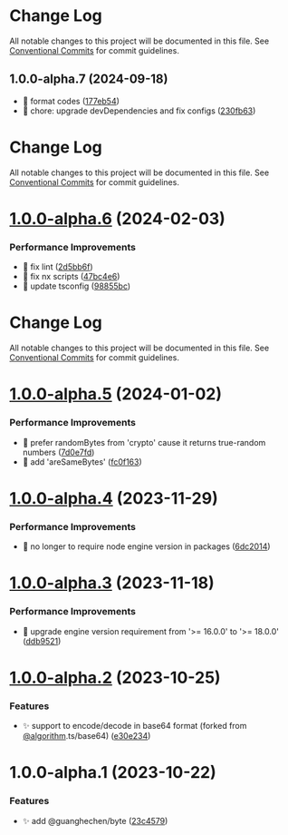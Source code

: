 # Change Log

All notable changes to this project will be documented in this file. See
[Conventional Commits](https://conventionalcommits.org) for commit guidelines.

## 1.0.0-alpha.7 (2024-09-18)

- :art: format codes ([177eb54](https://github.com/guanghechen/sora/commit/177eb54))
- :wrench: chore: upgrade devDependencies and fix configs
  ([230fb63](https://github.com/guanghechen/sora/commit/230fb63))

# Change Log

All notable changes to this project will be documented in this file. See
[Conventional Commits](https://conventionalcommits.org) for commit guidelines.

# [1.0.0-alpha.6](https://github.com/guanghechen/sora/compare/@guanghechen/byte@1.0.0-alpha.5...@guanghechen/byte@1.0.0-alpha.6) (2024-02-03)

### Performance Improvements

- 💄 fix lint
  ([2d5bb6f](https://github.com/guanghechen/sora/commit/2d5bb6f03d0312a42c1117d95181df8b69de827a))
- 🔧 fix nx scripts
  ([47bc4e6](https://github.com/guanghechen/sora/commit/47bc4e66df825cb37127219bccf60dc81d6a9b48))
- 🔧 update tsconfig
  ([98855bc](https://github.com/guanghechen/sora/commit/98855bcc245d98c61217c5bafc6a1b2506b7824d))

# Change Log

All notable changes to this project will be documented in this file. See
[Conventional Commits](https://conventionalcommits.org) for commit guidelines.

# [1.0.0-alpha.5](https://github.com/guanghechen/sora/compare/@guanghechen/byte@1.0.0-alpha.4...@guanghechen/byte@1.0.0-alpha.5) (2024-01-02)

### Performance Improvements

- :art: prefer randomBytes from 'crypto' cause it returns true-random numbers
  ([7d0e7fd](https://github.com/guanghechen/sora/commit/7d0e7fd06b991b2121c01b639cf6d5d36eec4ea6))
- 🎨 add 'areSameBytes'
  ([fc0f163](https://github.com/guanghechen/sora/commit/fc0f163b9b78cf382e6e8b601ed53f95e2a14449))

# [1.0.0-alpha.4](https://github.com/guanghechen/sora/compare/@guanghechen/byte@1.0.0-alpha.3...@guanghechen/byte@1.0.0-alpha.4) (2023-11-29)

### Performance Improvements

- 🔧 no longer to require node engine version in packages
  ([6dc2014](https://github.com/guanghechen/sora/commit/6dc2014122dd44bcadc893e2ee98697265e7d61e))

# [1.0.0-alpha.3](https://github.com/guanghechen/sora/compare/@guanghechen/byte@1.0.0-alpha.2...@guanghechen/byte@1.0.0-alpha.3) (2023-11-18)

### Performance Improvements

- 🔧 upgrade engine version requirement from '>= 16.0.0' to '>= 18.0.0'
  ([ddb9521](https://github.com/guanghechen/sora/commit/ddb9521b529b2ca838554794339b9e27ac80b8aa))

# [1.0.0-alpha.2](https://github.com/guanghechen/sora/compare/@guanghechen/byte@1.0.0-alpha.1...@guanghechen/byte@1.0.0-alpha.2) (2023-10-25)

### Features

- ✨ support to encode/decode in base64 format (forked from
  [@algorithm](https://github.com/algorithm).ts/base64)
  ([e30e234](https://github.com/guanghechen/sora/commit/e30e234494251f6ce79ce9b697c49179022b96a3))

# 1.0.0-alpha.1 (2023-10-22)

### Features

- ✨ add @guanghechen/byte
  ([23c4579](https://github.com/guanghechen/sora/commit/23c4579b3c82a710c026c3e1ffa5df27e240ef83))
